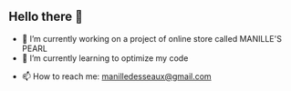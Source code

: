 ## Hello there 👋

<!--
**manille1/manille1** is a ✨ _special_ ✨ repository because its `README.md` (this file) appears on your GitHub profile.

Here are some ideas to get you started:
-->
- 🔭 I’m currently working on a project of online store called MANILLE'S PEARL
- 🌱 I’m currently learning to optimize my code
<!--- 👯 I’m looking to collaborate on ...
- 🤔 I’m looking for help with ...
- 💬 Ask me about ...-->
- 📫 How to reach me: manilledesseaux@gmail.com
<!--- 😄 Pronouns: ...
- ⚡ Fun fact: ...
-->
